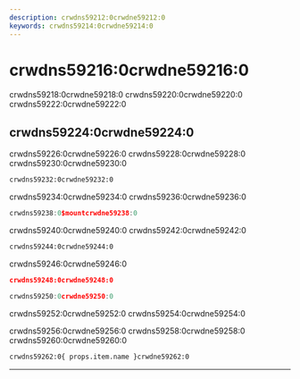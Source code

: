 ```yaml
---
description: crwdns59212:0crwdne59212:0
keywords: crwdns59214:0crwdne59214:0
---
```


# crwdns59216:0crwdne59216:0

crwdns59218:0crwdne59218:0 crwdns59220:0crwdne59220:0 crwdns59222:0crwdne59222:0

<entry-ad />

## crwdns59224:0crwdne59224:0
crwdns59226:0crwdne59226:0 crwdns59228:0crwdne59228:0 crwdns59230:0crwdne59230:0

```bash
crwdns59232:0crwdne59232:0
```

crwdns59234:0crwdne59234:0 crwdns59236:0crwdne59236:0

```js
crwdns59238:0$mountcrwdne59238:0
```

crwdns59240:0crwdne59240:0 crwdns59242:0crwdne59242:0

```bash
crwdns59244:0crwdne59244:0
```

crwdns59246:0crwdne59246:0

```json
crwdns59248:0crwdne59248:0
```

```js
crwdns59250:0crwdne59250:0
```

<alert type="info">crwdns59252:0crwdne59252:0 crwdns59254:0crwdne59254:0</alert>

crwdns59256:0crwdne59256:0 crwdns59258:0crwdne59258:0 crwdns59260:0crwdne59260:0

```html
crwdns59262:0{ props.item.name }crwdne59262:0
```

<up-next />

---

<vuetify-ad />
